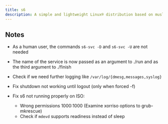```yaml
---
title: s6
description: A simple and lightweight Linux® distribution based on musl libc and toybox
---
```


## Notes
- As a human user, the commands `s6-svc -D` and `s6-svc -U` are not needed
- The name of the service is now passed as an argument to ./run and as the third argument to ./finish

- Check if we need further logging like `/var/log/{dmesg,messages,syslog}`
- Fix shutdown not working until logout (only when forced -f)
- Fix s6 not running properly on ISO:
  - Wrong permissions 1000:1000 (Examine xorriso options to grub-mkrescue)
  - Check if `mdevd` supports readiness instead of sleep
